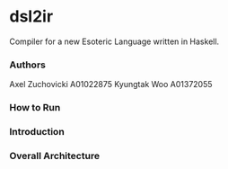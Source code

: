 # dsl2ir
Compiler for a new Esoteric Language written in Haskell.

### Authors

Axel Zuchovicki A01022875
Kyungtak Woo    A01372055

### How to Run

### Introduction


### Overall Architecture